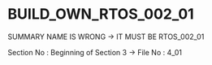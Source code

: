 # BUILD_OWN_RTOS_002_01

SUMMARY NAME IS WRONG -> IT MUST BE RTOS_002_01


Section No : Beginning of Section 3 -> File No : 4_01 

